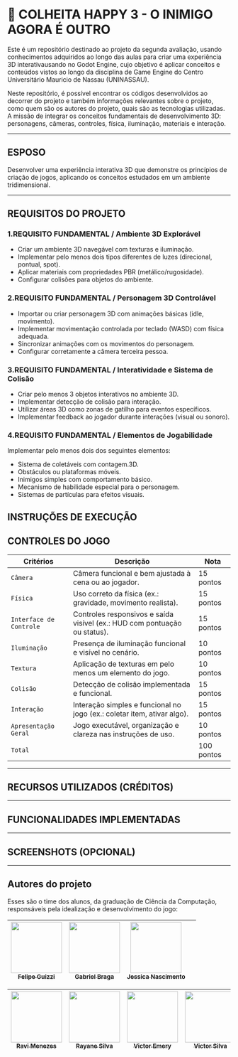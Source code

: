 # 🔎 COLHEITA HAPPY 3 - O INIMIGO AGORA É OUTRO

Este é um repositório destinado ao projeto da segunda avaliação, usando conhecimentos adquiridos ao longo das aulas para criar uma experiência 3D interativausando no Godot Engine, cujo objetivo é aplicar conceitos e conteúdos vistos ao longo da disciplina de Game Engine do Centro Universitário Mauricio de Nassau (UNINASSAU).

Neste repositório, é possível encontrar os códigos desenvolvidos ao decorrer do projeto e também informações relevantes sobre o projeto, como quem são os autores do projeto, quais são as tecnologias utilizadas.
A missão de integrar os conceitos fundamentais de desenvolvimento 3D: personagens, câmeras, controles, física, iluminação, materiais e interação.

------

## ESPOSO

Desenvolver uma experiência interativa 3D que demonstre os princípios de criação de jogos, aplicando os conceitos estudados em um ambiente tridimensional.

------

## REQUISITOS DO PROJETO

### 1.REQUISITO FUNDAMENTAL / Ambiente 3D Explorável

- Criar um ambiente 3D navegável com texturas e iluminação.
- Implementar pelo menos dois tipos diferentes de luzes (direcional, pontual, spot).
- Aplicar materiais com propriedades PBR (metálico/rugosidade).
- Configurar colisões para objetos do ambiente.

### 2.REQUISITO FUNDAMENTAL / Personagem 3D Controlável

- Importar ou criar personagem 3D com animações básicas (idle, movimento).
- Implementar movimentação controlada por teclado (WASD) com física adequada.
- Sincronizar animações com os movimentos do personagem.
- Configurar corretamente a câmera terceira pessoa.

### 3.REQUISITO FUNDAMENTAL / Interatividade e Sistema de Colisão

- Criar pelo menos 3 objetos interativos no ambiente 3D.
- Implementar detecção de colisão para interação.
- Utilizar áreas 3D como zonas de gatilho para eventos específicos.
- Implementar feedback ao jogador durante interações (visual ou sonoro).

### 4.REQUISITO FUNDAMENTAL / Elementos de Jogabilidade
Implementar pelo menos dois dos seguintes elementos:
- Sistema de coletáveis com contagem.3D.
- Obstáculos ou plataformas móveis.
- Inimigos simples com comportamento básico.
- Mecanismo de habilidade especial para o personagem.
- Sistemas de partículas para efeitos visuais.

##  INSTRUÇÕES DE EXECUÇÃO

##  CONTROLES DO JOGO

| Critérios | Descrição | Nota 
| --- | --- | --- |
| `Câmera` | Câmera funcional e bem ajustada à cena ou ao jogador. | 15 pontos |
| `Física` | Uso correto da física (ex.: gravidade, movimento realista).| 15 pontos |
| `Interface de Controle` | Controles responsivos e saída visível (ex.: HUD com pontuação ou status). | 15 pontos |
| `Iluminação` | Presença de iluminação funcional e visível no cenário. | 10 pontos |
| `Textura` | Aplicação de texturas em pelo menos um elemento do jogo. | 10 pontos |
| `Colisão` | Detecção de colisão implementada e funcional. | 15 pontos |
| `Interação` | Interação simples e funcional no jogo (ex.: coletar item, ativar algo). | 15 pontos |
| `Apresentação Geral` | Jogo executável, organização e clareza nas instruções de uso. | 10 pontos |
| `Total` |       | 100 pontos |


------

##  RECURSOS UTILIZADOS (CRÉDITOS)

------
##  FUNCIONALIDADES IMPLEMENTADAS

------

##  SCREENSHOTS (OPCIONAL)

------

## Autores do projeto 


Esses são o time dos alunos, da graduação de Ciência da Computação, responsáveis pela idealização e desenvolvimento do jogo:

| [<img src="https://avatars.githubusercontent.com/u/163336809?v=4" width=115><br><sub>Felipe Guizzi</sub>](https://github.com/felipeguizzi) | [<img src="https://avatars.githubusercontent.com/u/142040746?v=4" width=115><br><sub>Gabriel Braga</sub>](https://github.com/GABRIELBRAGA03) | [<img src="https://avatars.githubusercontent.com/u/81262430?v=4" width=115><br><sub>Jessica Nascimento</sub>](https://github.com/jessnascimento) | |
|:------------------------------------------------------------------------------------------------------------------------------------------------------:|:-------------------------------------------------------------------------------------------------------------------------------------------------:|:--------------------------------------------------------------------------------------------------------------------------------------------------------:|:-------------------------------------------------------------------------------------------------------------------------------------:|

| [<img src="https://avatars.githubusercontent.com/u/48925043?v=4" width=115><br><sub>Ravi Menezes</sub>](https://github.com/ravilock) | [<img src="https://avatars.githubusercontent.com/u/143339137?v=4" width=115><br><sub>Rayane Silva</sub>](https://github.com/RayaneBonheur) | [<img src="https://avatars.githubusercontent.com/u/142442730?v=4" width=115><br><sub>Victor Emery</sub>](https://github.com/VictorEmery) | [<img src="https://avatars.githubusercontent.com/u/143004314?v=4" width=115><br><sub>Victor Silva</sub>](https://github.com/svictoro) |
|:-------------------------------------------------------------------------------------------------------------------------------------:|:------------------------------------------------------------------------------------------------------------------------------------------------:|:--------------------------------------------------------------------------------------------------------------------------------------------------------:|:-----------------------------------------------------------------------------------------------------------------------------------------:|


